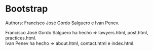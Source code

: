 # Bootstrap

Authors: Francisco José Gordo Salguero e Ivan Penev.

Francisco José Gordo Salguero ha hecho => lawyers.html, post.html, practices.html.  
Ivan Penev ha hecho => about.html, contact.html e index.html.
